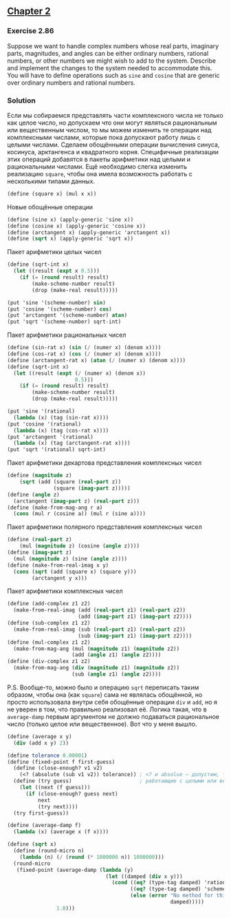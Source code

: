 ## [Chapter 2](../index.md#2-Building-Abstractions-with-Data)

### Exercise 2.86

Suppose we want to handle complex numbers whose real parts, imaginary parts, magnitudes, and angles can be either ordinary numbers, rational numbers, or other numbers we might wish to add to the system. Describe and implement the changes to the system needed to accommodate this. You will have to define operations such as `sine` and `cosine` that are generic over ordinary numbers and rational numbers.

### Solution

Если мы собираемся представлять части комплексного числа не только как целое число, но допускаем что они могут являться рациональным или вещественным числом, то мы можем изменить те операции над комплексными числами, которые пока допускают работу лишь с целыми числами. Сделаем обощёнными операции вычисления синуса, косинуса, арктангенса и квадратного корня. Специфичные реализации этих операций добавятся в пакеты арифметики над целыми и рациональными числами. Ещё необходимо слегка изменить реализацию `square`, чтобы она имела возможность работать с несколькими типами данных. 

```scheme
(define (square x) (mul x x))
```

Новые обощённые операции

```scheme
(define (sine x) (apply-generic 'sine x))
(define (cosine x) (apply-generic 'cosine x))
(define (arctangent x) (apply-generic 'arctangent x))
(define (sqrt x) (apply-generic 'sqrt x))
```

Пакет арифметики целых чисел

```scheme
(define (sqrt-int x)
  (let ((result (expt x 0.5)))
    (if (= (round result) result)
        (make-scheme-number result)
        (drop (make-real result)))))

(put 'sine '(scheme-number) sin)
(put 'cosine '(scheme-number) cos)
(put 'arctangent '(scheme-number) atan)
(put 'sqrt '(scheme-number) sqrt-int)
```

Пакет арифметики рациональных чисел

```scheme
(define (sin-rat x) (sin (/ (numer x) (denom x))))
(define (cos-rat x) (cos (/ (numer x) (denom x))))
(define (arctangent-rat x) (atan (/ (numer x) (denom x))))
(define (sqrt-int x)
  (let ((result (expt (/ (numer x) (denom x))
                      0.5)))
    (if (= (round result) result)
        (make-scheme-number result)
        (drop (make-real result)))))

(put 'sine '(rational)
  (lambda (x) (tag (sin-rat x))))
(put 'cosine '(rational)
  (lambda (x) (tag (cos-rat x))))
(put 'arctangent '(rational)
  (lambda (x) (tag (arctangent-rat x))))
(put 'sqrt '(rational) sqrt-int)
```

Пакет арифметики декартова представления комплексных чисел

```scheme
(define (magnitude z)
    (sqrt (add (square (real-part z))
               (square (imag-part z)))))
(define (angle z)
  (arctangent (imag-part z) (real-part z)))
(define (make-from-mag-ang r a) 
  (cons (mul r (cosine a)) (mul r (sine a))))
```

Пакет арифметики полярного представления комплексных чисел

```scheme
(define (real-part z)
    (mul (magnitude z) (cosine (angle z))))
(define (imag-part z)
  (mul (magnitude z) (sine (angle z))))
(define (make-from-real-imag x y) 
  (cons (sqrt (add (square x) (square y)))
        (arctangent y x)))
```

Пакет арифметики комплексных чисел

```scheme
(define (add-complex z1 z2)
  (make-from-real-imag (add (real-part z1) (real-part z2))
                       (add (imag-part z1) (imag-part z2))))
(define (sub-complex z1 z2)
  (make-from-real-imag (sub (real-part z1) (real-part z2))
                       (sub (imag-part z1) (imag-part z2))))
(define (mul-complex z1 z2)
  (make-from-mag-ang (mul (magnitude z1) (magnitude z2))
                     (add (angle z1) (angle z2))))
(define (div-complex z1 z2)
  (make-from-mag-ang (div (magnitude z1) (magnitude z2))
                     (sub (angle z1) (angle z2))))
```

P.S. Вообще-то, можно было и операцию `sqrt` переписать таким образом, чтобы она (как `square`) сама не являлась обощённой, но просто использовала внутри себя обощённые операции `div` и `add`, но я не уверен в том, что правильно реализовал её. Логика такая, что в `average-damp` первым аргументом не должно подаваться рациональное число (только целое или вещественное). Вот что у меня вышло. 

```scheme
(define (average x y)
  (div (add x y) 2))

(define tolerance 0.00001)
(define (fixed-point f first-guess)
  (define (close-enough? v1 v2)
    (<? (absolute (sub v1 v2)) tolerance)) ; <? и absolue — допустим, тоже обощённые операции,
  (define (try guess)                      ; работающие с целыми или вещественными числами
    (let ((next (f guess)))
      (if (close-enough? guess next)
          next
          (try next))))
  (try first-guess))

(define (average-damp f)
  (lambda (x) (average x (f x))))

(define (sqrt x)
  (define (round-micro n)
    (lambda (n) (/ (round (* 1000000 n)) 1000000)))
  (round-micro
   (fixed-point (average-damp (lambda (y)
                                (let ((damped (div x y)))
                                  (cond ((eq? (type-tag damped) 'rational) (raise damped))
                                        ((eq? (type-tag damped) 'scheme-number) damped)
                                        (else (error "No method for this type -- DAMPED"
                                                     damped)))))
                1.0)))
```

